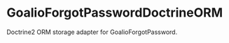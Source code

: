 GoalioForgotPasswordDoctrineORM
===============================

Doctrine2 ORM storage adapter for GoalioForgotPassword. 